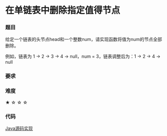 # 在单链表中删除指定值得节点

### 题目

给定一个链表的头节点head和一个整数num，请实现函数将值为num的节点全部删除。

例如，链表为 1 -> 2 -> 3 -> 4 -> null，num = 3，链表调整后为：1 -> 2 -> 4 -> null

### ~~要求~~


### 难度

 ★ ☆ ☆ ☆

### 代码

 [Java源码实现](../../src/LinkList/LinkList14.java)

